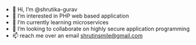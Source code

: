 - 👋 Hi, I’m @shrutika-gurav
- 👀 I’m interested in PHP web based application
- 🌱 I’m currently learning microservices
- 💞️ I’m looking to collaborate on highly secure application programming
- 📫 reach me over an email shrutinsmile@gmail.com

<!---
shrutika-gurav/shrutika-gurav is a ✨ special ✨ repository because its `README.md` (this file) appears on your GitHub profile.
You can click the Preview link to take a look at your changes.
--->
